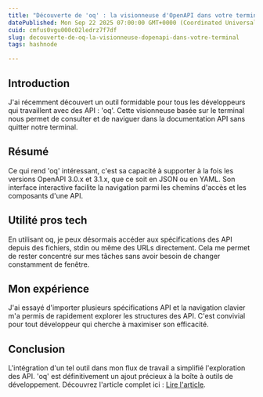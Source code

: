 ```yaml
---
title: "Découverte de 'oq' : la visionneuse d'OpenAPI dans votre terminal"
datePublished: Mon Sep 22 2025 07:00:00 GMT+0000 (Coordinated Universal Time)
cuid: cmfus0vgu000c02ledrz7f7df
slug: decouverte-de-oq-la-visionneuse-dopenapi-dans-votre-terminal
tags: hashnode

---
```


## Introduction

J'ai récemment découvert un outil formidable pour tous les développeurs qui travaillent avec des API : 'oq'. Cette visionneuse basée sur le terminal nous permet de consulter et de naviguer dans la documentation API sans quitter notre terminal. 

## Résumé

Ce qui rend 'oq' intéressant, c'est sa capacité à supporter à la fois les versions OpenAPI 3.0.x et 3.1.x, que ce soit en JSON ou en YAML. Son interface interactive facilite la navigation parmi les chemins d'accès et les composants d'une API. 

## Utilité pros tech

En utilisant oq, je peux désormais accéder aux spécifications des API depuis des fichiers, stdin ou même des URLs directement. Cela me permet de rester concentré sur mes tâches sans avoir besoin de changer constamment de fenêtre.

## Mon expérience

J'ai essayé d'importer plusieurs spécifications API et la navigation clavier m'a permis de rapidement explorer les structures des API. C'est convivial pour tout développeur qui cherche à maximiser son efficacité.

## Conclusion

L'intégration d'un tel outil dans mon flux de travail a simplifié l'exploration des API. 'oq' est définitivement un ajout précieux à la boîte à outils de développement. Découvrez l'article complet ici : [Lire l'article](https://api.daily.dev/r/gKjstsrwY).